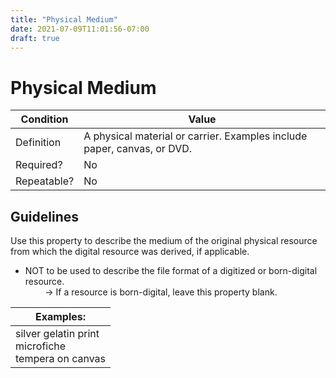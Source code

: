 ```yaml
---
title: "Physical Medium"
date: 2021-07-09T11:01:56-07:00
draft: true
---
```


# Physical Medium

| Condition  | Value |
|-------------|---------------------------|
| Definition  |  A physical material or carrier. Examples include paper, canvas, or DVD. |
| Required?   | No                        |
| Repeatable? | No                        |

## Guidelines

Use this property to describe the medium of the original physical resource from which the digital resource was derived, if applicable.

- NOT to be used to describe the file format of a digitized or born-digital resource. \
&nbsp;&nbsp;&nbsp;&nbsp;&nbsp;&nbsp;&nbsp;&nbsp;&rarr; If a resource is born-digital, leave this property blank.

| Examples:      |
| ----------- |
| silver gelatin print<br>microfiche<br>tempera on canvas      |
